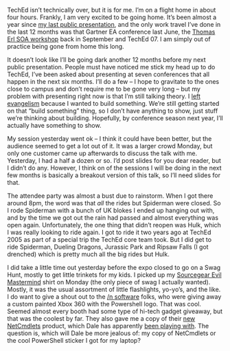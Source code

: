 TechEd isn’t technically over, but it is for me. I’m on a flight home in
about four hours. Frankly, I am very excited to be going home. It’s been
almost a year since [my last public
presentation](http://devhawk.net/2006/06/26/gartner-ea-summit-day-two/),
and the only work travel I’ve done in the last 12 months was that
Gartner EA conference last June, the [Thomas Erl SOA
workshop](http://devhawk.net/2006/09/27/thoughts-on-the-soa-workshop/)
back in September and TechEd 07. I am simply out of practice being gone
from home this long.

It doesn’t look like I’ll be going dark another 12 months before my next
public presentation. People must have noticed me stick my head up to do
TechEd, I’ve been asked about presenting at seven conferences that all
happen in the next six months. I’ll do a few – I hope to gravitate to
the ones close to campus and don’t require me to be gone very long – but
my problem with presenting right now is that I’m still talking theory. I
[left evangelism](http://devhawk.net/2006/06/15/moving-on/) because
I wanted to build something. We’re still getting started on that “build
something” thing, so I don’t have anything to show, just stuff we’re
thinking about building. Hopefully, by conference season next year, I’ll
actually have something to show.

My session yesterday went ok – I think it could have been better, but
the audience seemed to get a lot out of it. It was a larger crowd
Monday, but only one customer came up afterwards to discuss the talk
with me. Yesterday, I had a half a dozen or so. I’d post slides for you
dear reader, but I didn’t do any. However, I think on of the sessions I
will be doing in the next few months is basically a breakout version of
this talk, so I’ll need slides for that.

The attendee party was almost a bust due to rainstorm. When I got there
around 8pm, the word was that *all* the rides but Spiderman were closed.
So I rode Spiderman with a bunch of UK blokes I ended up hanging out
with, and by the time we got out the rain had passed and almost
everything was open again. Unfortunately, the one thing that didn’t
reopen was Hulk, which I was really looking to ride again. I got to ride
it two years ago at TechEd 2005 as part of a special trip the TechEd
core team took. But I did get to ride Spiderman, Dueling Dragons,
Jurassic Park and Ripsaw Falls (I got drenched) which is pretty much all
the big rides but Hulk.

I did take a little time out yesterday before the expo closed to go on a
Swag Hunt, mostly to get little trinkets for my kids. I picked up my
[Sourcegear Evil
Mastermind](http://software.ericsink.com/entries/Evil_Mastermind_Shirts.html)
shirt on Monday (the only piece of swag I actually wanted). Mostly, it
was the usual assortment of little flashlights, yo-yo’s, and the like. I
do want to give a shout out to the [/n
software](http://www.nsoftware.com/) folks, who were giving away a
custom painted Xbox 360 with the Powershell logo. That was cool. Seemed
almost every booth had some type of hi-tech gadget giveaway, but that
was the coolest by far. They also gave me a copy of their [new
NetCmdlets](http://www.nsoftware.com/powershell/) product, which Dale
has apparently [been playing
with](http://devhawk.net/2007/06/07/morning-doughnuts-10/). The
question is, which will Dale be more jealous of: my copy of NetCmdlets
or the cool PowerShell sticker I got for my laptop?
